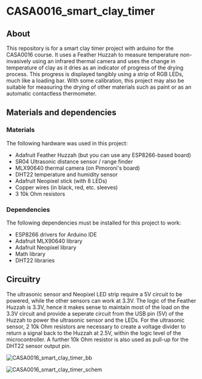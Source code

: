 # CASA0016_smart_clay_timer
## About
This repository is for a smart clay timer project with arduino for the CASA0016 course. It uses a Feather Huzzah to measure temperature non-invasively using an infrared thermal camera and uses the change in temperature of clay as it dries as an indicator of progress of the drying process. This progress is displayed tangibly using a strip of RGB LEDs, much like a loading bar. With some calibration, this project may also be suitable for measuring the drying of other materials such as paint or as an automatic contactless thermometer.

## Materials and dependencies
### Materials
The following hardware was used in this project:
- Adafruit Feather Huzzah (but you can use any ESP8266-based board)
- SR04 Ultrasonic distance sensor / range finder
- MLX90640 thermal camera (on Pimoroni's board)
- DHT22 temperature and humidity sensor
- Adafruit Neopixel stick (with 8 LEDs)
- Copper wires (in black, red, etc. sleeves)
- 3 10k Ohm resistors

### Dependencies
The following dependencies must be installed for this project to work:
- ESP8266 drivers for Arduino IDE
- Adafruit MLX90640 library
- Adafruit Neopixel library
- Math library
- DHT22 libraries

## Circuitry
The ultrasonic sensor and Neopixel LED strip require a 5V circuit to be powered, while the other sensors can work at 3.3V. The logic of the Feather Huzzah is 3.3V, hence it makes sense to maintain most of the load on the 3.3V circuit and provide a seperate circuit from the USB pin (5V) of the Huzzah to power the ultrasonic sensor and the LEDs. For the ultrasonic sensor, 2 10k Ohm resistors are necessary to create a voltage divider to return a signal back to the Huzzah at 2.5V, within the logic level of the microcontroller. A further 10k Ohm resistor is also used as pull-up for the DHT22 sensor output pin.

![CASA0016_smart_clay_timer_bb](https://github.com/ethmacc/CASA0016_smart_clay_timer/assets/60006290/426314c8-7e47-4111-8254-98b834e040ec)

![CASA0016_smart_clay_timer_schem](https://github.com/ethmacc/CASA0016_smart_clay_timer/assets/60006290/63205188-b591-4609-833f-8ae326127e08)
